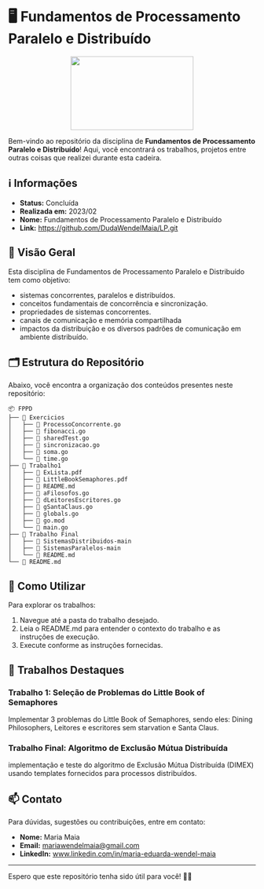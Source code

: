 # 🖥️ Fundamentos de Processamento Paralelo e Distribuído
<div align="center">
 <img height=150 width=250 src="https://media.tenor.com/iOc4hqMDGuEAAAAj/bubu-dudu-love.gif">
</div>

Bem-vindo ao repositório da disciplina de **Fundamentos de Processamento Paralelo e Distribuído**! Aqui, você encontrará os trabalhos, 
projetos entre outras coisas que realizei durante esta cadeira.

## ℹ️ Informações
- **Status:** Concluída
- **Realizada em:** 2023/02
- **Nome:** Fundamentos de Processamento Paralelo e Distribuído
- **Link:** https://github.com/DudaWendelMaia/LP.git

## 🌟 Visão Geral

Esta disciplina de Fundamentos de Processamento Paralelo e Distribuído tem como objetivo:
- sistemas concorrentes, paralelos e distribuídos.
- conceitos fundamentais de concorrência e sincronização.
- propriedades de sistemas concorrentes.
- canais de comunicação e memória compartilhada
- impactos da distribuição e os diversos padrões de comunicação em ambiente distribuído.

## 🗂️ Estrutura do Repositório

Abaixo, você encontra a organização dos conteúdos presentes neste repositório:

```
📦 FPPD
├── 📁 Exercicios
│   ├── 📄 ProcessoConcorrente.go
│   ├── 📄 fibonacci.go
│   ├── 📄 sharedTest.go
│   ├── 📄 sincronizacao.go
│   ├── 📄 soma.go
│   └── 📄 time.go
├── 📁 Trabalho1
│   ├── 📄 ExLista.pdf
│   ├── 📄 LittleBookSemaphores.pdf
│   ├── 📄 README.md
│   ├── 📄 aFilosofos.go
│   ├── 📄 dLeitoresEscritores.go
│   ├── 📄 gSantaClaus.go
│   ├── 📄 globals.go
│   ├── 📄 go.mod
│   └── 📄 main.go
├── 📁 Trabalho Final
│   ├── 📄 SistemasDistribuidos-main
│   ├── 📄 SistemasParalelos-main
│   └── 📄 README.md
└── 📄 README.md
```

## 🔧 Como Utilizar

Para explorar os trabalhos:
1. Navegue até a pasta do trabalho desejado.
2. Leia o README.md para entender o contexto do trabalho e as instruções de execução.
3. Execute conforme as instruções fornecidas.

## 🚀 Trabalhos Destaques

### Trabalho 1: Seleção de Problemas do Little Book of Semaphores
Implementar 3 problemas do Little Book of Semaphores, sendo eles: Dining Philosophers,
Leitores e escritores sem starvation e Santa Claus.

### Trabalho Final:  Algoritmo de Exclusão Mútua Distribuída
implementação e teste do algoritmo de Exclusão Mútua Distribuída (DIMEX) usando templates fornecidos para processos distribuídos.

## 📫 Contato

Para dúvidas, sugestões ou contribuições, entre em contato:
- **Nome:** Maria Maia
- **Email:** mariawendelmaia@gmail.com
- **LinkedIn:** www.linkedin.com/in/maria-eduarda-wendel-maia

---

Espero que este repositório tenha sido útil para você!  🚀✨
